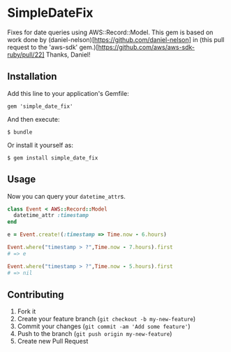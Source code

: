 # SimpleDateFix

Fixes for date queries using AWS::Record::Model.  This gem is based on
work done by (daniel-nelson)[https://github.com/daniel-nelson] in (this
pull request to the 'aws-sdk' gem.)[https://github.com/aws/aws-sdk-ruby/pull/22]
Thanks, Daniel!

## Installation

Add this line to your application's Gemfile:

    gem 'simple_date_fix'

And then execute:

    $ bundle

Or install it yourself as:

    $ gem install simple_date_fix

## Usage

Now you can query your `datetime_attr`s.

```ruby
class Event < AWS::Record::Model
  datetime_attr :timestamp
end

e = Event.create!(:timestamp => Time.now - 6.hours)

Event.where("timestamp > ?",Time.now - 7.hours).first
# => e

Event.where("timestamp > ?",Time.now - 5.hours).first
# => nil
```

## Contributing

1. Fork it
2. Create your feature branch (`git checkout -b my-new-feature`)
3. Commit your changes (`git commit -am 'Add some feature'`)
4. Push to the branch (`git push origin my-new-feature`)
5. Create new Pull Request
